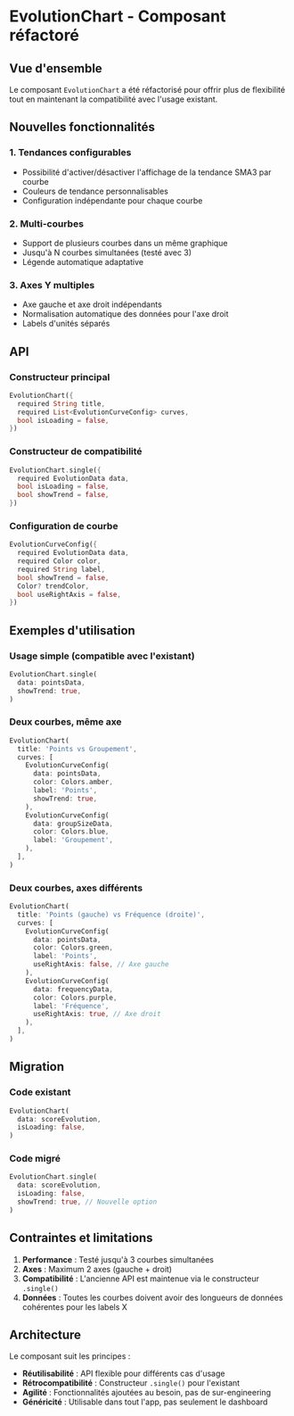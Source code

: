 # EvolutionChart - Composant réfactoré

## Vue d'ensemble

Le composant `EvolutionChart` a été réfactorisé pour offrir plus de flexibilité tout en maintenant la compatibilité avec l'usage existant.

## Nouvelles fonctionnalités

### 1. Tendances configurables
- Possibilité d'activer/désactiver l'affichage de la tendance SMA3 par courbe
- Couleurs de tendance personnalisables
- Configuration indépendante pour chaque courbe

### 2. Multi-courbes
- Support de plusieurs courbes dans un même graphique
- Jusqu'à N courbes simultanées (testé avec 3)
- Légende automatique adaptative

### 3. Axes Y multiples
- Axe gauche et axe droit indépendants
- Normalisation automatique des données pour l'axe droit
- Labels d'unités séparés

## API

### Constructeur principal
```dart
EvolutionChart({
  required String title,
  required List<EvolutionCurveConfig> curves,
  bool isLoading = false,
})
```

### Constructeur de compatibilité
```dart
EvolutionChart.single({
  required EvolutionData data,
  bool isLoading = false,
  bool showTrend = false,
})
```

### Configuration de courbe
```dart
EvolutionCurveConfig({
  required EvolutionData data,
  required Color color,
  required String label,
  bool showTrend = false,
  Color? trendColor,
  bool useRightAxis = false,
})
```

## Exemples d'utilisation

### Usage simple (compatible avec l'existant)
```dart
EvolutionChart.single(
  data: pointsData,
  showTrend: true,
)
```

### Deux courbes, même axe
```dart
EvolutionChart(
  title: 'Points vs Groupement',
  curves: [
    EvolutionCurveConfig(
      data: pointsData,
      color: Colors.amber,
      label: 'Points',
      showTrend: true,
    ),
    EvolutionCurveConfig(
      data: groupSizeData,
      color: Colors.blue,
      label: 'Groupement',
    ),
  ],
)
```

### Deux courbes, axes différents
```dart
EvolutionChart(
  title: 'Points (gauche) vs Fréquence (droite)',
  curves: [
    EvolutionCurveConfig(
      data: pointsData,
      color: Colors.green,
      label: 'Points',
      useRightAxis: false, // Axe gauche
    ),
    EvolutionCurveConfig(
      data: frequencyData,
      color: Colors.purple,
      label: 'Fréquence',
      useRightAxis: true, // Axe droit
    ),
  ],
)
```

## Migration

### Code existant
```dart
EvolutionChart(
  data: scoreEvolution,
  isLoading: false,
)
```

### Code migré
```dart
EvolutionChart.single(
  data: scoreEvolution,
  isLoading: false,
  showTrend: true, // Nouvelle option
)
```

## Contraintes et limitations

1. **Performance** : Testé jusqu'à 3 courbes simultanées
2. **Axes** : Maximum 2 axes (gauche + droit)
3. **Compatibilité** : L'ancienne API est maintenue via le constructeur `.single()`
4. **Données** : Toutes les courbes doivent avoir des longueurs de données cohérentes pour les labels X

## Architecture

Le composant suit les principes :
- **Réutilisabilité** : API flexible pour différents cas d'usage
- **Rétrocompatibilité** : Constructeur `.single()` pour l'existant
- **Agilité** : Fonctionnalités ajoutées au besoin, pas de sur-engineering
- **Généricité** : Utilisable dans tout l'app, pas seulement le dashboard